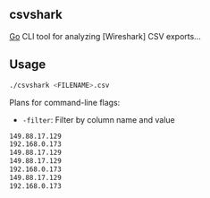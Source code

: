 ## csvshark

[Go](https://pkg.go.dev/std) CLI tool for analyzing [Wireshark] CSV exports...


## Usage

```bash
./csvshark <FILENAME>.csv
```

Plans for command-line flags:
- `-filter`: Filter by column name and value

```bash
149.88.17.129
192.168.0.173
149.88.17.129
149.88.17.129
192.168.0.173
149.88.17.129
192.168.0.173
```
